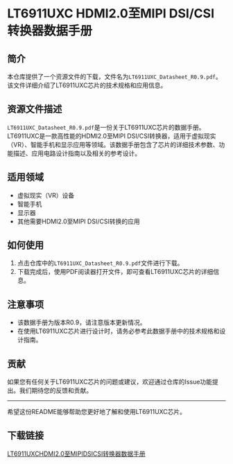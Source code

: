 # LT6911UXC HDMI2.0至MIPI DSI/CSI转换器数据手册

## 简介

本仓库提供了一个资源文件的下载，文件名为`LT6911UXC_Datasheet_R0.9.pdf`。该文件详细介绍了LT6911UXC芯片的技术规格和应用信息。

## 资源文件描述

`LT6911UXC_Datasheet_R0.9.pdf`是一份关于LT6911UXC芯片的数据手册。LT6911UXC是一款高性能的HDMI2.0至MIPI DSI/CSI转换器，适用于虚拟现实（VR）、智能手机和显示应用等领域。该数据手册包含了芯片的详细技术参数、功能描述、应用电路设计指南以及相关的参考设计。

## 适用领域

- 虚拟现实（VR）设备
- 智能手机
- 显示器
- 其他需要HDMI2.0至MIPI DSI/CSI转换的应用

## 如何使用

1. 点击仓库中的`LT6911UXC_Datasheet_R0.9.pdf`文件进行下载。
2. 下载完成后，使用PDF阅读器打开文件，即可查看LT6911UXC芯片的详细信息。

## 注意事项

- 该数据手册为版本R0.9，请注意版本更新情况。
- 在使用LT6911UXC芯片进行设计时，请务必参考此数据手册中的技术规格和设计指南。

## 贡献

如果您有任何关于LT6911UXC芯片的问题或建议，欢迎通过仓库的Issue功能提出。我们期待您的反馈和贡献。

---

希望这份README能够帮助您更好地了解和使用LT6911UXC芯片。

## 下载链接

[LT6911UXCHDMI2.0至MIPIDSICSI转换器数据手册](https://pan.quark.cn/s/37e6f746ba52)